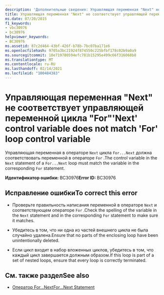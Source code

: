 ```yaml
---
description: 'Дополнительные сведения: Управляющая переменная "Next" не соответствует управляющей переменной цикла "for"'
title: Управляющая переменная "Next" не соответствует управляющей переменной цикла "For"
ms.date: 07/20/2015
f1_keywords:
- vbc30976
- bc30976
helpviewer_keywords:
- BC30976
ms.assetid: 87c2d464-43bf-426f-b78b-7bc07ba171e6
ms.openlocfilehash: 9705a3bc21924f874550c225bfbf178c02b9a0a9
ms.sourcegitcommit: 10e719780594efc781b15295e499c66f316068b8
ms.translationtype: MT
ms.contentlocale: ru-RU
ms.lasthandoff: 02/14/2021
ms.locfileid: "100484383"
---
```

# <a name="next-control-variable-does-not-match-for-loop-control-variable"></a><span data-ttu-id="dcca3-103">Управляющая переменная "Next" не соответствует управляющей переменной цикла "For"</span><span class="sxs-lookup"><span data-stu-id="dcca3-103">'Next' control variable does not match 'For' loop control variable</span></span>

<span data-ttu-id="dcca3-104">Управляющая переменная в операторе `Next` цикла `For...Next` должна соответствовать переменной в операторе `For` .</span><span class="sxs-lookup"><span data-stu-id="dcca3-104">The control variable in the `Next` statement of a `For...Next` loop must match the variable in the corresponding `For` statement.</span></span>  
  
 <span data-ttu-id="dcca3-105">**Идентификатор ошибки:** BC30976</span><span class="sxs-lookup"><span data-stu-id="dcca3-105">**Error ID:** BC30976</span></span>  
  
## <a name="to-correct-this-error"></a><span data-ttu-id="dcca3-106">Исправление ошибки</span><span class="sxs-lookup"><span data-stu-id="dcca3-106">To correct this error</span></span>  
  
- <span data-ttu-id="dcca3-107">Проверьте правильность написания переменной в операторе `Next` и соответствующем операторе `For` .</span><span class="sxs-lookup"><span data-stu-id="dcca3-107">Check the spelling of the variable in the `Next` statement and in the corresponding `For` statement to make sure it matches.</span></span>  
  
- <span data-ttu-id="dcca3-108">Убедитесь в том, что ни одна из частей внешнего цикла не была случайно удалена.</span><span class="sxs-lookup"><span data-stu-id="dcca3-108">Ensure that no parts of the enclosing loop have been unintentionally deleted.</span></span>  
  
- <span data-ttu-id="dcca3-109">Если цикл входит в набор вложенных циклов, убедитесь в том, что каждый цикл завершается должным образом.</span><span class="sxs-lookup"><span data-stu-id="dcca3-109">If this loop is part of a set of nested loops, ensure that every loop is correctly terminated.</span></span>  
  
## <a name="see-also"></a><span data-ttu-id="dcca3-110">См. также раздел</span><span class="sxs-lookup"><span data-stu-id="dcca3-110">See also</span></span>

- [<span data-ttu-id="dcca3-111">Оператор For…Next</span><span class="sxs-lookup"><span data-stu-id="dcca3-111">For...Next Statement</span></span>](../language-reference/statements/for-next-statement.md)
